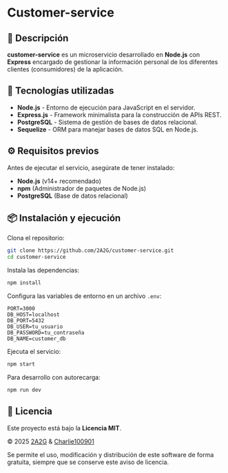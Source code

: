 # Customer-service

## 📌 Descripción

**customer-service** es un microservicio desarrollado en **Node.js** con **Express** encargado de gestionar la información personal de los diferentes clientes (consumidores) de la aplicación.

## 🚀 Tecnologías utilizadas

- **Node.js** - Entorno de ejecución para JavaScript en el servidor.
- **Express.js** - Framework minimalista para la construcción de APIs REST.
- **PostgreSQL** - Sistema de gestión de bases de datos relacional.
- **Sequelize** - ORM para manejar bases de datos SQL en Node.js.

## ⚙️ Requisitos previos

Antes de ejecutar el servicio, asegúrate de tener instalado:

- **Node.js** (v14+ recomendado)
- **npm** (Administrador de paquetes de Node.js)
- **PostgreSQL** (Base de datos relacional)

## 📦 Instalación y ejecución

Clona el repositorio:

```sh
git clone https://github.com/2A2G/customer-service.git
cd customer-service
```

Instala las dependencias:

```sh
npm install
```

Configura las variables de entorno en un archivo `.env`:

```
PORT=3000
DB_HOST=localhost
DB_PORT=5432
DB_USER=tu_usuario
DB_PASSWORD=tu_contraseña
DB_NAME=customer_db
```

Ejecuta el servicio:

```sh
npm start
```

Para desarrollo con autorecarga:

```sh
npm run dev
```

## 📝 Licencia

Este proyecto está bajo la **Licencia MIT**.

© 2025 [2A2G](https://github.com/2A2G) & [Charlie100901](https://github.com/Charlie100901)

Se permite el uso, modificación y distribución de este software de forma gratuita, siempre que se conserve este aviso de licencia.

